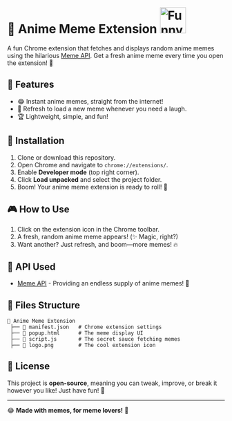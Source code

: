 # 🤣 Anime Meme Extension <img src="https://cdn3.emoji.gg/emojis/51980-funny.png" alt="Funny" width="60px">

A fun Chrome extension that fetches and displays random anime memes using the hilarious [Meme API](https://meme-api.com/gimme/animememes). Get a fresh anime meme every time you open the extension! 🎉

## 🚀 Features
- 😂 Instant anime memes, straight from the internet!
- 🔄 Refresh to load a new meme whenever you need a laugh.
- 🏆 Lightweight, simple, and fun!

## 📌 Installation
1. Clone or download this repository.
2. Open Chrome and navigate to `chrome://extensions/`.
3. Enable **Developer mode** (top right corner).
4. Click **Load unpacked** and select the project folder.
5. Boom! Your anime meme extension is ready to roll! 🚀

## 🎮 How to Use
1. Click on the extension icon in the Chrome toolbar.
2. A fresh, random anime meme appears! (✨ Magic, right?)
3. Want another? Just refresh, and boom—more memes! 🔥

## 🔗 API Used
- [Meme API](https://meme-api.com/gimme/animememes) - Providing an endless supply of anime memes! 💯

## 📂 Files Structure
```
📂 Anime Meme Extension
 ├── 📄 manifest.json   # Chrome extension settings
 ├── 📄 popup.html      # The meme display UI
 ├── 📄 script.js       # The secret sauce fetching memes
 ├── 📄 logo.png        # The cool extension icon
```

## 📜 License
This project is **open-source**, meaning you can tweak, improve, or break it however you like! Just have fun! 🎨

---
😂 **Made with memes, for meme lovers!** 🚀

